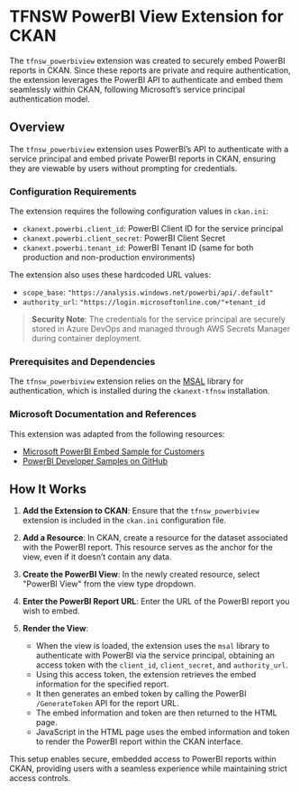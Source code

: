 # TFNSW PowerBI View Extension for CKAN

The `tfnsw_powerbiview` extension was created to securely embed PowerBI reports in CKAN. Since these reports are private and require authentication, the extension leverages the PowerBI API to authenticate and embed them seamlessly within CKAN, following Microsoft’s service principal authentication model.

## Overview

The `tfnsw_powerbiview` extension uses PowerBI’s API to authenticate with a service principal and embed private PowerBI reports in CKAN, ensuring they are viewable by users without prompting for credentials.

### Configuration Requirements

The extension requires the following configuration values in `ckan.ini`:

- `ckanext.powerbi.client_id`: PowerBI Client ID for the service principal
- `ckanext.powerbi.client_secret`: PowerBI Client Secret
- `ckanext.powerbi.tenant_id`: PowerBI Tenant ID (same for both production and non-production environments)

The extension also uses these hardcoded URL values:

- `scope_base`: `"https://analysis.windows.net/powerbi/api/.default"`
- `authority_url`: `"https://login.microsoftonline.com/"+tenant_id`

> **Security Note**: The credentials for the service principal are securely stored in Azure DevOps and managed through AWS Secrets Manager during container deployment.

### Prerequisites and Dependencies

The `tfnsw_powerbiview` extension relies on the [MSAL](https://pypi.org/project/msal/) library for authentication, which is installed during the `ckanext-tfnsw` installation.

### Microsoft Documentation and References

This extension was adapted from the following resources:
- [Microsoft PowerBI Embed Sample for Customers](https://learn.microsoft.com/en-us/power-bi/developer/embedded/embed-sample-for-customers?tabs=net-core)
- [PowerBI Developer Samples on GitHub](https://github.com/microsoft/PowerBI-Developer-Samples/tree/master/Python/Embed%20for%20your%20customers)

## How It Works

1. **Add the Extension to CKAN**: Ensure that the `tfnsw_powerbiview` extension is included in the `ckan.ini` configuration file.

2. **Add a Resource**: In CKAN, create a resource for the dataset associated with the PowerBI report. This resource serves as the anchor for the view, even if it doesn’t contain any data.

3. **Create the PowerBI View**: In the newly created resource, select "PowerBI View" from the view type dropdown.

4. **Enter the PowerBI Report URL**: Enter the URL of the PowerBI report you wish to embed.

5. **Render the View**:
   - When the view is loaded, the extension uses the `msal` library to authenticate with PowerBI via the service principal, obtaining an access token with the `client_id`, `client_secret`, and `authority_url`.
   - Using this access token, the extension retrieves the embed information for the specified report.
   - It then generates an embed token by calling the PowerBI `/GenerateToken` API for the report URL.
   - The embed information and token are then returned to the HTML page.
   - JavaScript in the HTML page uses the embed information and token to render the PowerBI report within the CKAN interface.

This setup enables secure, embedded access to PowerBI reports within CKAN, providing users with a seamless experience while maintaining strict access controls.